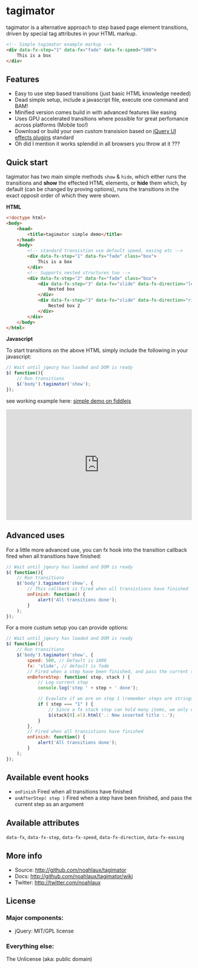 # tagimator

tagimator is a alternative approach to step based page element transitions, driven by special tag attributes in your HTML markup.

```html
<!-- Simple tagimator example markup -->
<div data-fx-step="1" data-fx="fade" data-fx-speed="500">
	This is a box
</div>
```

## Features

* Easy to use step based transitions (just basic HTML knowledge needed)
* Dead simple setup, include a javascript file, execute one command and BAM!
* Minified version comes build in with advanced features like easing
* Uses GPU accelerated transitions where possible for great perfomance across platforms (Mobile too!)
* Download or build your own custom transision based on [jQuery UI effects plugins](http://jqueryui.com/demos/effect/) standard
* Oh did I mention it works splendid in all browsers you throw at it ???

## Quick start

tagimator has two main simple methods ```show``` & ```hide```, which either runs the transitions and **show** the effected HTML elements, or **hide** them which, by default (can be changed by proving options), runs the transitions in the exact opposit order of which they were shown.

**HTML**

```html
<!doctype html>
<body>
	<head>
		<title>tagimator simple demo</title>
	</head>
	<body>
		<!-- standard transistion use default speed, easing etc -->
		<div data-fx-step="1" data-fx="fade" class="box">
		    This is a box
		</div>
		<!-- Supports nested structures too -->
		<div data-fx-step="2" data-fx="fade" class="box">
		    <div data-fx-step="3" data-fx="slide" data-fx-direction="left" data-fx-speed="800" class="inner">
		        Nested box
		    </div>
		    <div data-fx-step="3" data-fx="slide" data-fx-direction="right" data-fx-speed="800" class="inner">
		        Nested box 2
		    </div>
		</div>​
	</body>
</html>
```

**Javascript**

To start transitions on the above HTML simply include the following in your javascript:

```javascript
// Wait until jqeury has loaded and DOM is ready
$( function(){
	// Run transitions
	$('body').tagimator('show');
});
```


see working example here: [simple demo on fiddlejs](http://jsfiddle.net/noahlaux/WveFK/)

<iframe style="width: 100%; height: 300px" src="http://jsfiddle.net/noahlaux/WveFK/embedded/" allowfullscreen="allowfullscreen" frameborder="0"></iframe>

## Advanced uses

For a little more advanced use, you can fx hook into the transition callback fired when all transitions have finished:

```javascript
// Wait until jqeury has loaded and DOM is ready
$( function(){
	// Run transitions
	$('body').tagimator('show', {
		// This callback is fired when all transistions have finished
		onFinish: function() {
			alert('All transitions done');
		}
	);
});
```

For a more custum setup you can provide options:

```javascript
// Wait until jqeury has loaded and DOM is ready
$( function(){
	// Run transitions
	$('body').tagimator('show', {
		speed: 500, // Default is 1000
		fx: 'slide', // default is fade
		// Fired when a step have been finished, and pass the current step as an argument
		onBeforeStep: function( step, stack ) {
			// Log current step
			console.log('step ' + step + ' done');

			// Evaulate if we are on step 1 (remember steps are strings!)
			if ( step === "1" ) {
				// Since a fx stack step can hold many items, we only want the first here which is the title
				$(stack[0].el).html('.: New inserted title :.');
			}
		},
		// Fired when all transistions have finished
		onFinish: function() {
			alert('All transitions done');
		}
	);
});
```

## Available event hooks
* ```onFinish``` Fired when all transitions have finished
* ```onAfterStep( step )``` Fired when a step have been finished, and pass the current step as an argument


## Available attributes

```data-fx```, ```data-fx-step```, ```data-fx-speed```, ```data-fx-direction```, ```data-fx-easing```

## More info

* Source: http://github.com/noahlaux/tagimator
* Docs: http://github.com/noahlaux/tagimator/wiki
* Twitter: http://twitter.com/noahlaux

## License

### Major components:

* jQuery: MIT/GPL license

### Everything else:

The Unlicense (aka: public domain)